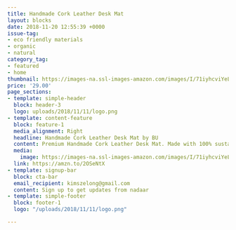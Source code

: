 ```yaml
---
title: Handmade Cork Leather Desk Mat
layout: blocks
date: 2018-11-20 12:55:39 +0000
issue-tag:
- eco friendly materials
- organic
- natural
category_tag:
- featured
- home
thumbnail: https://images-na.ssl-images-amazon.com/images/I/71iyhcviYeL._SL1500_.jpg
price: '29.00'
page_sections:
- template: simple-header
  block: header-3
  logo: uploads/2018/11/11/logo.png
- template: content-feature
  block: feature-1
  media_alignment: Right
  headline: Handmade Cork Leather Desk Mat by BU
  content: Premium Handmade Cork Leather Desk Mat. Made with 100% sustainable cork leather, it makes the perfect gift for conscientious creatives. Or simply anyone who appreciates thoughtful design.
  media:
    image: https://images-na.ssl-images-amazon.com/images/I/71iyhcviYeL._SL1500_.jpg
  link: https://amzn.to/2OSeNtX
- template: signup-bar
  block: cta-bar
  email_recipient: kimszelong@gmail.com
  content: Sign up to get updates from nadaar
- template: simple-footer
  block: footer-1
  logo: "/uploads/2018/11/11/logo.png"

---
```


